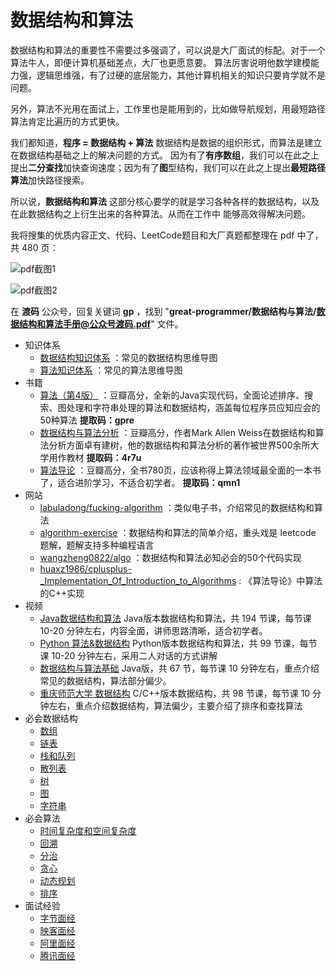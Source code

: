 # 数据结构和算法
数据结构和算法的重要性不需要过多强调了，可以说是大厂面试的标配。对于一个算法牛人，即便计算机基础差点，大厂也更愿意要。
算法厉害说明他数学建模能力强，逻辑思维强，有了过硬的底层能力，其他计算机相关的知识只要肯学就不是问题。

另外，算法不光用在面试上，工作里也是能用到的，比如做导航规划，用最短路径算法肯定比遍历的方式更快。

我们都知道，**程序 = 数据结构 + 算法** 数据结构是数据的组织形式，而算法是建立在数据结构基础之上的解决问题的方式。
因为有了**有序数组**，我们可以在此之上提出**二分查找**加快查询速度；因为有了**图**型结构，我们可以在此之上提出**最短路径算法**加快路径搜索。

所以说，**数据结构和算法** 这部分核心要学的就是学习各种各样的数据结构，以及在此数据结构之上衍生出来的各种算法。从而在工作中
能够高效得解决问题。

我将搜集的优质内容正文、代码、LeetCode题目和大厂真题都整理在 pdf 中了，共 480 页：

![pdf截图1](https://github.com/duma-repo/great-programmer/blob/master/%E6%95%B0%E6%8D%AE%E7%BB%93%E6%9E%84%E5%92%8C%E7%AE%97%E6%B3%95/book_pic1.png?raw=true)

![pdf截图2](https://github.com/duma-repo/great-programmer/blob/master/%E6%95%B0%E6%8D%AE%E7%BB%93%E6%9E%84%E5%92%8C%E7%AE%97%E6%B3%95/book_pic2.png?raw=true)

在 **渡码** 公众号，回复关键词 **gp** ，找到 "**great-programmer/数据结构与算法/数据结构和算法手册@公众号渡码.pdf**" 文件。

* 知识体系
    * [数据结构知识体系](https://p6-juejin.byteimg.com/tos-cn-i-k3u1fbpfcp/e21c2114d5104108b841c90ac6636bc8~tplv-k3u1fbpfcp-watermark.image?) ：常见的数据结构思维导图
    * [算法知识体系](https://p1-juejin.byteimg.com/tos-cn-i-k3u1fbpfcp/e763f0450c1245b3989775a2196fb40b~tplv-k3u1fbpfcp-watermark.image?) ：常见的算法思维导图
* 书籍
    * [算法（第4版）](https://pan.baidu.com/s/1IK25UHvMkpBqAKuKKc-OBA) ：豆瓣高分，全新的Java实现代码，全面论述排序、搜索、图处理和字符串处理的算法和数据结构，涵盖每位程序员应知应会的50种算法 **提取码：gpre**
    * [数据结构与算法分析](https://pan.baidu.com/s/1Xnn3WITHC337Aa_Hy9LrEw) ：豆瓣高分，作者Mark Allen Weiss在数据结构和算法分析方面卓有建树，他的数据结构和算法分析的著作被世界500余所大学用作教材 **提取码：4r7u**
    * [算法导论](https://pan.baidu.com/s/1-cFXYawtzZdU_TRr4q310Q) ：豆瓣高分，全书780页，应该称得上算法领域最全面的一本书了，适合进阶学习，不适合初学者。 **提取码：qmn1**
* 网站
    * [labuladong/fucking-algorithm](https://github.com/labuladong/fucking-algorithm) ：类似电子书，介绍常见的数据结构和算法
    * [algorithm-exercise](https://algorithm.yuanbin.me/zh-hans/) ：数据结构和算法的简单介绍，重头戏是 leetcode 题解，题解支持多种编程语言
    * [wangzheng0822/algo](https://github.com/wangzheng0822/algo) ：数据结构和算法必知必会的50个代码实现
    * [huaxz1986/cplusplus-_Implementation_Of_Introduction_to_Algorithms](https://github.com/huaxz1986/cplusplus-_Implementation_Of_Introduction_to_Algorithms) : 《算法导论》中算法的C++实现
* 视频
    * [Java数据结构和算法](https://www.bilibili.com/video/BV1E4411H73v?spm_id_from=333.999.0.0) Java版本数据结构和算法，共 194 节课，每节课 10-20 分钟左右，内容全面，讲师思路清晰，适合初学者。
    * [Python 算法&数据结构](https://study.163.com/course/introduction.htm?courseId=1209405932#/courseDetail?tab=1) Python版本数据结构和算法，共 99 节课，每节课 10-20 分钟左右，采用二人对话的方式讲解
    * [数据结构与算法基础](https://www.bilibili.com/video/BV1Zt411o7Rn?from=search&seid=3480001791353866209&spm_id_from=333.337.0.0) Java版，共 67 节，每节课 10 分钟左右，重点介绍常见的数据结构，算法部分偏少。
    * [重庆师范大学 数据结构](https://study.163.com/course/introduction/1005638005.htm?inLoc=ss_ssjg_tjlb_%E6%95%B0%E6%8D%AE%E7%BB%93%E6%9E%84) C/C++版本数据结构，共 98 节课，每节课 10 分钟左右，重点介绍数据结构，算法偏少，主要介绍了排序和查找算法
* 必会数据结构
    * [数组](数据结构和算法/数组.md) 
    * [链表](数据结构和算法/链表.md)
    * [栈和队列](数据结构和算法/栈和队列.md)
    * [散列表](数据结构和算法/散列表.md)
    * [树](数据结构和算法/树.md)
    * [图](数据结构和算法/图.md)
    * [字符串](数据结构和算法/字符串.md)
* 必会算法
    * [时间复杂度和空间复杂度](https://zhuanlan.zhihu.com/p/50479555)
    * [回溯](数据结构和算法/回溯.md)
    * [分治](数据结构和算法/分治.md)
    * [贪心](数据结构和算法/贪心.md)
    * [动态规划](数据结构和算法/数组.md#动态规划)
    * [排序](数据结构和算法/数组.md#排序)
* 面试经验
  * [字节面经](https://leetcode-cn.com/circle/discuss/mKadmf/)
  * [映客面经](https://leetcode-cn.com/circle/discuss/4yD93k/)
  * [阿里面经](https://leetcode-cn.com/circle/discuss/8AXO90/)
  * [腾讯面经](https://leetcode-cn.com/circle/discuss/qJ1x9v/)
